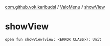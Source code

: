 [com.github.vok.karibudsl](../index.md) / [ValoMenu](index.md) / [showView](.)

# showView

`open fun showView(view: <ERROR CLASS>): Unit`